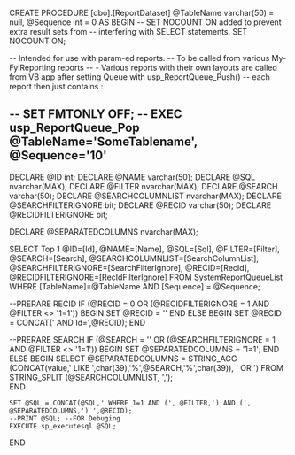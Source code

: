 ﻿CREATE PROCEDURE [dbo].[ReportDataset]
@TableName varchar(50) = null,
@Sequence int = 0
AS
BEGIN
	-- SET NOCOUNT ON added to prevent extra result sets from
	-- interfering with SELECT statements.
	SET NOCOUNT ON;

-- Intended for use with param-ed reports.
-- To be called from various My-FyiReporting reports
--   - Various reports with their own layouts are called from VB app after setting Queue with usp_ReportQueue_Push()
--     each report then just contains : 

-- SET FMTONLY OFF;
-- EXEC usp_ReportQueue_Pop @TableName='SomeTablename', @Sequence='10'
-- 

DECLARE @ID int;
DECLARE @NAME varchar(50);
DECLARE @SQL nvarchar(MAX);
DECLARE @FILTER nvarchar(MAX);
DECLARE @SEARCH varchar(50);
DECLARE @SEARCHCOLUMNLIST nvarchar(MAX);
DECLARE @SEARCHFILTERIGNORE bit;
DECLARE @RECID varchar(50);
DECLARE @RECIDFILTERIGNORE bit;

DECLARE @SEPARATEDCOLUMNS nvarchar(MAX);


SELECT Top 1 
  @ID=[Id], 
  @NAME=[Name], 
  @SQL=[Sql], 
  @FILTER=[Filter], 
  @SEARCH=[Search], 
  @SEARCHCOLUMNLIST=[SearchColumnList],
  @SEARCHFILTERIGNORE=[SearchFilterIgnore],
  @RECID=[RecId],
  @RECIDFILTERIGNORE=[RecIdFilterIgnore]
FROM SystemReportQueueList WHERE [TableName]=@TableName AND [Sequence] = @Sequence; 

--PRERARE RECID
IF (@RECID = 0 OR (@RECIDFILTERIGNORE = 1 AND @FILTER <> '1=1')) BEGIN 
	SET @RECID = ''
END ELSE BEGIN
	SET @RECID = CONCAT(' AND Id=',@RECID);
END

--PRERARE SEARCH
IF (@SEARCH = '' OR (@SEARCHFILTERIGNORE = 1 AND @FILTER <> '1=1')) BEGIN
	SET @SEPARATEDCOLUMNS =  '1=1';
END ELSE BEGIN
	SELECT @SEPARATEDCOLUMNS = STRING_AGG (CONCAT(value,' LIKE ',char(39),'%',@SEARCH,'%',char(39)), ' OR ') FROM STRING_SPLIT (@SEARCHCOLUMNLIST, ',');  
END

	SET @SQL = CONCAT(@SQL,' WHERE 1=1 AND (', @FILTER,') AND (', @SEPARATEDCOLUMNS,') ',@RECID); 
	--PRINT @SQL; --FOR Debuging
	EXECUTE sp_executesql @SQL;
END